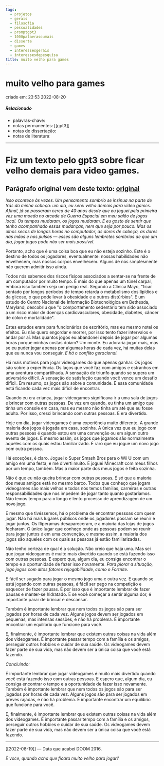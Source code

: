 ```yaml
---
tags:
  - projetos
  - gerais
  - filosofia
  - pessoalidades
  - promptgpt3
  - 1000palavrasoumais
  - disserte
  - games
  - interessesgerais
  - interessesdepesquisa
title: muito velho para games
---
```

# muito velho para games
criado em: 23:53 2022-08-20

##### Relacionado
- palavras-chave: 
- notas permanentes: [[gpt3]]
- notas de dissertação:
- notas de literatura: 

---
# Fiz um texto pelo gpt3 sobre ficar velho demais para video games.
## Parágrafo original vem deste texto: [original](https://www.reddit.com/r/patientgamers/comments/qj6wbk/doom_2016_made_me_feel_like_an_old_man/)

*Isso acontece às vezes. Um pensamento sombrio se insinua na parte de trás da minha cabeça: um dia, eu serei velho demais para vídeo games. Afinal, já se passaram cerca de 40 anos desde que eu joguei pela primeira vez uma moeda no arcade de Guerra Espacial em meu salão de jogos local. Os tempos mudaram, os jogos mudaram. E eu gosto de sentir que tenho acompanhado essas mudanças, nem que seja por pouco. Mas os olhos secos de longas horas no computador, as dores de cabeça, as dores nas mãos e nos pulsos — esses são alguns lembretes sombrios de que um dia, jogar jogos pode não ser mais possível.*

Portanto, acho que é uma coisa boa que eu não esteja sozinho. Este é o destino de todos os jogadores, eventualmente: nossas habilidades não envelhecem, mas nossos corpos envelhecem. Alguns de nós simplesmente não querem admitir isso ainda.

Todos nós sabemos dos riscos físicos associados a sentar-se na frente de um computador por muito tempo. É mais do que apenas um túnel carpal, embora isso também seja um perigo real. Segundo a Clínica Mayo, "ficar sentado por longos períodos de tempo retarda o metabolismo dos lipídios e da glicose, o que pode levar à obesidade e a outros distúrbios". E um estudo do Centro Nacional de Informação Biotecnológica em Bethesda, Maryland, descobriu que "o comportamento sedentário tem sido associado a um risco maior de doenças cardiovasculares, obesidade, diabetes, câncer de cólon e mortalidade".

Estes estudos eram para funcionários de escritório, mas eu mesmo notei os efeitos. Eu não quero engordar e morrer, por isso tento fazer intervalos e andar por aí. Mas quantos jogos eu abandonei depois de jogar por algumas horas porque minhas costas doíam? Um monte. Eu adoraria jogar mais, mas se eu puder jogar apenas por algumas horas de cada vez, há muitas delas que eu nunca vou conseguir. *E há o conflito geracional.*

Há mais motivos para jogar videogames do que apenas ganhar. Os jogos são sobre a experiência. Os laços que você faz com amigos e estranhos em uma aventura compartilhada. A sensação de triunfo quando se supera um adversário difícil. A sensação de satisfação quando você vence um desafio difícil. Em resumo, os jogos são sobre a comunidade. E essa comunidade está ficando cada vez mais difícil de encontrar.

Quando eu era criança, jogar videogames significava ir a uma sala de jogos e brincar com outras pessoas. De vez em quando, eu tinha um amigo que tinha um console em casa, mas eu mesmo não tinha um até que eu fosse adulto. Por isso, cresci brincando com outras pessoas. E era divertido.

Hoje em dia, jogar videogames é uma experiência muito diferente. A grande maioria dos jogos é jogada em casa, sozinha. A única vez que eu jogo com outras pessoas é quando estou em uma convenção ou em algum outro evento de jogos. E mesmo assim, os jogos que jogamos são normalmente aqueles com os quais estou familiarizado. É raro que eu jogue um novo jogo com outra pessoa.

Há exceções, é claro. Joguei o Super Smash Bros para o Wii U com um amigo em uma festa, e me diverti muito. E joguei Minecraft com meus filhos por um tempo, também. Mas a maior parte dos meus jogos é feita sozinha.

Não é que eu não queira brincar com outras pessoas. É só que a maioria dos meus amigos está no mesmo barco. Todos que conheço que jogam videogames são mais velhos e todos nós temos famílias, carreiras e outras responsabilidades que nos impedem de jogar tanto quanto gostaríamos. Não temos tempo para o longo e lento processo de aprendizagem de um novo jogo.

E mesmo que tivéssemos, há o problema de encontrar pessoas com quem jogar. Não há mais lugares públicos onde os jogadores possam se reunir e jogar juntos. Os fliperamas desapareceram, e a maioria das lojas de jogos fecharam. O único lugar que conheço onde as pessoas podem se reunir para jogar juntos é em uma convenção, e mesmo assim, a maioria dos jogos são aqueles com os quais as pessoas já estão familiarizadas.

Não tenho certeza de qual é a solução. Não creio que haja uma. Mas sei que jogar videogames é muito mais divertido quando se está fazendo isso com outras pessoas. E espero que, algum dia, eu consiga encontrar o tempo e a oportunidade de fazer isso novamente. *Para piorar a situação, jogo jogos com altos fatores rejogabilidade, como o Fortnite*. 

É fácil ser sugado para jogar o mesmo jogo uma e outra vez. E quando se está jogando com outras pessoas, é fácil ser pego na competição e esquecer de fazer pausas. É por isso que é importante lembrar de fazer pausas e manter-se hidratado. E se você começar a sentir alguma dor, é importante parar de brincar e descansar.

Também é importante lembrar que nem todos os jogos são para ser jogados por horas de cada vez. Alguns jogos devem ser jogados em pequenas, mas intensas sessões, e não há problema. É importante encontrar um equilíbrio que funcione para você.

E, finalmente, é importante lembrar que existem outras coisas na vida além dos videogames. É importante passar tempo com a família e os amigos, perseguir outros hobbies e cuidar de sua saúde. Os videogames devem fazer parte de sua vida, mas não devem ser a única coisa que você está fazendo.

*Concluindo:*

É importante lembrar que jogar videogames é muito mais divertido quando você está fazendo isso com outras pessoas. E espero que, algum dia, eu consiga encontrar o tempo e a oportunidade de fazer isso novamente.
Também é importante lembrar que nem todos os jogos são para ser jogados por horas de cada vez. Alguns jogos são para ser jogados em breves rajadas, e não há problema. É importante encontrar um equilíbrio que funcione para você.

E, finalmente, é importante lembrar que existem outras coisas na vida além dos videogames. É importante passar tempo com a família e os amigos, perseguir outros hobbies e cuidar de sua saúde. Os videogames devem fazer parte de sua vida, mas não devem ser a única coisa que você está fazendo.




---

[[2022-08-19]] — Data que acabei DOOM 2016.

*E voce, quando acha que ficara muito velho para jogar?*
